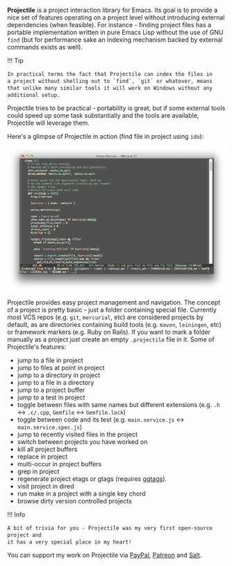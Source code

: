 **Projectile** is a project interaction library for Emacs. Its goal is to
provide a nice set of features operating on a project level without
introducing external dependencies (when feasible). For instance -
finding project files has a portable implementation written in pure
Emacs Lisp without the use of GNU `find` (but for performance sake an
indexing mechanism backed by external commands exists as well).

!!! Tip

    In practical terms the fact that Projectile can index the files in
    a project without shelling out to `find`, `git` or whatever, means
    that unlike many similar tools it will work on Windows without any
    additional setup.

Projectile tries to be practical - portability is great, but if some
external tools could speed up some task substantially and the tools
are available, Projectile will leverage them.

Here's a glimpse of Projectile in action (find file in project using `ido`):

![Projectile Screenshot](screenshots/projectile.png)

Projectile provides easy project management and navigation. The
concept of a project is pretty basic - just a folder containing
special file. Currently most VCS repos (e.g. `git`, `mercurial`, etc)
are considered projects by default, as are directories containing
build tools (e.g. `maven`, `leiningen`, etc) or framework markers
(e.g. Ruby on Rails). If you want to mark a folder manually as a
project just create an empty `.projectile` file in it. Some of
Projectile's features:

* jump to a file in project
* jump to files at point in project
* jump to a directory in project
* jump to a file in a directory
* jump to a project buffer
* jump to a test in project
* toggle between files with same names but different extensions (e.g. `.h` <-> `.c/.cpp`, `Gemfile` <-> `Gemfile.lock`)
* toggle between code and its test (e.g. `main.service.js` <-> `main.service.spec.js`)
* jump to recently visited files in the project
* switch between projects you have worked on
* kill all project buffers
* replace in project
* multi-occur in project buffers
* grep in project
* regenerate project etags or gtags (requires [ggtags](https://github.com/leoliu/ggtags)).
* visit project in dired
* run make in a project with a single key chord
* browse dirty version controlled projects

!!! Info

    A bit of trivia for you - Projectile was my very first open-source project and
    it has a very special place in my heart!

You can support my work on Projectile via
 [PayPal](https://www.paypal.me/bbatsov),
 [Patreon](https://www.patreon.com/bbatsov) and
 [Salt](https://salt.bountysource.com/teams/projectile).
